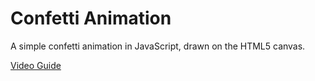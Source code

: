 # Confetti Animation

A simple confetti animation in JavaScript, drawn on the HTML5 canvas.

[Video Guide](https://youtu.be/GiA6ls9mOL4)
